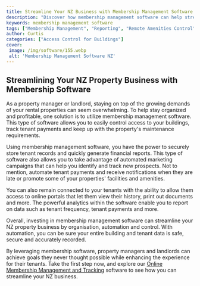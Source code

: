 ```yaml
---
title: Streamline Your NZ Business with Membership Management Software
description: "Discover how membership management software can help streamline your New Zealand business and save you valuable time and money Learn more about the benefits and features of software and how they can help your business"
keywords: membership management software
tags: ["Membership Management", "Reporting", "Remote Amenities Control", "Property Development", "Co-Working Space", "Office", "Building", "Tech"]
author: Curtis
categories: ["Access Control for Buildings"]
cover: 
 image: /img/software/155.webp
 alt: 'Membership Management Software NZ'
---
```

## Streamlining Your NZ Property Business with Membership Software

As a property manager or landlord, staying on top of the growing demands of your rental properties can seem overwhelming. To help stay organized and profitable, one solution is to utilize membership management software. This type of software allows you to easily control access to your buildings, track tenant payments and keep up with the property's maintenance requirements.

Using membership management software, you have the power to securely store tenant records and quickly generate financial reports. This type of software also allows you to take advantage of automated marketing campaigns that can help you identify and track new prospects. Not to mention, automate tenant payments and receive notifications when they are late or promote some of your properties' facilities and amenities.

You can also remain connected to your tenants with the ability to allow them access to online portals that let them view their history, print out documents and more. The powerful analytics within the software enable you to report on data such as tenant frequency, tenant payments and more.

Overall, investing in membership management software can streamline your NZ property business by organisation, automation and control. With automation, you can be sure your entire building and tenant data is safe, secure and accurately recorded.

By leveraging membership software, property managers and landlords can achieve goals they never thought possible while enhancing the experience for their tenants. Take the first step now, and explore our [Online Membership Management and Tracking](/membership-management) software to see how you can streamline your NZ business.
